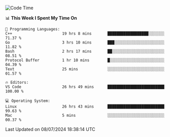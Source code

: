 
<!--START_SECTION:waka-->
![Code Time](http://img.shields.io/badge/Code%20Time-2%2C197%20hrs%2043%20mins-blue)

📊 **This Week I Spent My Time On** 

```text
💬 Programming Languages: 
C++                      19 hrs 8 mins       ██████████████████░░░░░░░   71.37 % 
Go                       3 hrs 10 mins       ███░░░░░░░░░░░░░░░░░░░░░░   11.82 % 
Bash                     2 hrs 17 mins       ██░░░░░░░░░░░░░░░░░░░░░░░   08.51 % 
Protocol Buffer          1 hr 10 mins        █░░░░░░░░░░░░░░░░░░░░░░░░   04.39 % 
Text                     25 mins             ░░░░░░░░░░░░░░░░░░░░░░░░░   01.57 % 

🔥 Editors: 
VS Code                  26 hrs 49 mins      █████████████████████████   100.00 % 

💻 Operating System: 
Linux                    26 hrs 43 mins      █████████████████████████   99.63 % 
Mac                      5 mins              ░░░░░░░░░░░░░░░░░░░░░░░░░   00.37 % 
```


 Last Updated on 08/07/2024 18:38:14 UTC
<!--END_SECTION:waka-->

